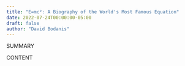 ```yaml
---
title: "E=mc²: A Biography of the World's Most Famous Equation"
date: 2022-07-24T00:00:00-05:00
draft: false
author: "David Bodanis"
---
```


SUMMARY

<!--more-->

CONTENT